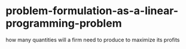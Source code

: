 # problem-formulation-as-a-linear-programming-problem
how many quantities will a firm need to produce to maximize its profits
